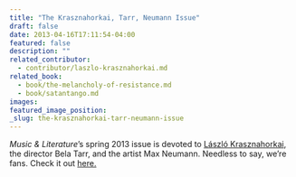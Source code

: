 ```yaml
---
title: "The Krasznahorkai, Tarr, Neumann Issue"
draft: false
date: 2013-04-16T17:11:54-04:00
featured: false
description: ""
related_contributor:
  - contributor/laszlo-krasznahorkai.md
related_book:
  - book/the-melancholy-of-resistance.md
  - book/satantango.md
images:
featured_image_position: 
_slug: the-krasznahorkai-tarr-neumann-issue
---
```


_Music & Literature_’s spring 2013 issue is devoted to [László Krasznahorkai](http://ndbooks.com/author/laszlo-krasznahorkai), the director Bela Tarr, and the artist Max Neumann. Needless to say, we’re fans. Check it out [here.](http://musicandliterature.org/issues/spring-2013-krasznahorkai-tarr-neumann/)

